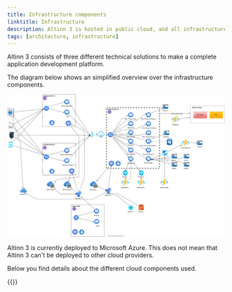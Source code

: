 ```yaml
---
title: Infrastructure components
linktitle: Infrastructure
description: Altinn 3 is hosted in public cloud, and all infrastructure components are cloud based.
tags: [architecture, infrastructure]
---
```


Altinn 3 consists of three different technical solutions to make a complete application development platform.

The diagram below shows an simplified overview over the infrastructure components.

![Infrastructure](altinn.infrastructure.drawio.svg "Infrastructure")

Altinn 3 is currently deployed to Microsoft Azure.
This does not mean that Altinn 3 can't be deployed to other cloud providers.

Below you find details about the different cloud components used.

<object data="infrastructure_components.svg" type="image/svg+xml" style="width: 100%;"></object>

{{<children>}}

